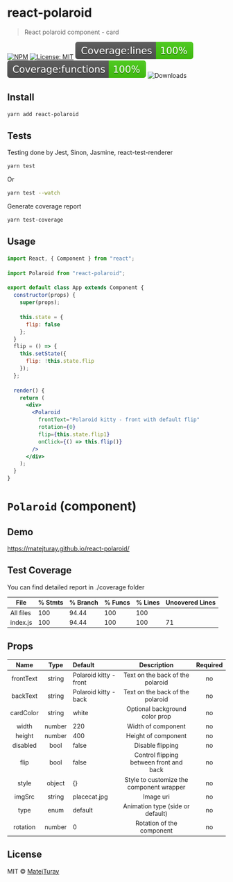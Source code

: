 # react-polaroid

> React polaroid component - card

[![NPM](https://img.shields.io/npm/v/react-polaroid.svg)](https://www.npmjs.com/package/react-polaroid)
[![License: MIT](https://img.shields.io/badge/License-MIT-yellow.svg)](https://opensource.org/licenses/MIT)
![Coverage: lines](./coverage/badge-lines.svg)
![Coverage: functions](./coverage/badge-functions.svg)
![Downloads](https://img.shields.io/npm/dt/react-polaroid.svg)

## Install

```bash
yarn add react-polaroid
```

## Tests

Testing done by Jest, Sinon, Jasmine, react-test-renderer

```bash
yarn test
```

Or

```bash
yarn test --watch
```

Generate coverage report

```bash
yarn test-coverage
```

## Usage

```jsx
import React, { Component } from "react";

import Polaroid from "react-polaroid";

export default class App extends Component {
  constructor(props) {
    super(props);

    this.state = {
      flip: false
    };
  }
  flip = () => {
    this.setState({
      flip: !this.state.flip
    });
  };

  render() {
    return (
      <div>
        <Polaroid
          frontText="Polaroid kitty - front with default flip"
          rotation={0}
          flip={this.state.flip1}
          onClick={() => this.flip()}
        />
      </div>
    );
  }
}
```

# `Polaroid` (component)

## Demo

https://matejturay.github.io/react-polaroid/

## Test Coverage

You can find detailed report in ./coverage folder

| File      | % Stmts | % Branch | % Funcs | % Lines | Uncovered Lines |
| --------- | ------- | -------- | ------- | ------- | --------------- |
| All files | 100     | 94.44    | 100     | 100     |                 |
| index.js  | 100     | 94.44    | 100     | 100     | 71              |

## Props

|   Name    |  Type  | Default                |               Description                | Required |
| :-------: | :----: | :--------------------- | :--------------------------------------: | :------: |
| frontText | string | Polaroid kitty - front |     Text on the back of the polaroid     |    no    |
| backText  | string | Polaroid kitty - back  |     Text on the back of the polaroid     |    no    |
| cardColor | string | white                  |      Optional background color prop      |    no    |
|   width   | number | 220                    |            Width of component            |    no    |
|  height   | number | 400                    |           Height of component            |    no    |
| disabled  |  bool  | false                  |             Disable flipping             |    no    |
|   flip    |  bool  | false                  | Control flipping between front and back  |    no    |
|   style   | object | {}                     | Style to customize the component wrapper |    no    |
|  imgSrc   | string | placecat.jpg           |                Image uri                 |    no    |
|   type    |  enum  | default                |     Animation type (side or default)     |    no    |
| rotation  | number | 0                      |        Rotation of the component         |    no    |

## License

MIT © [MatejTuray](https://github.com/MatejTuray)
